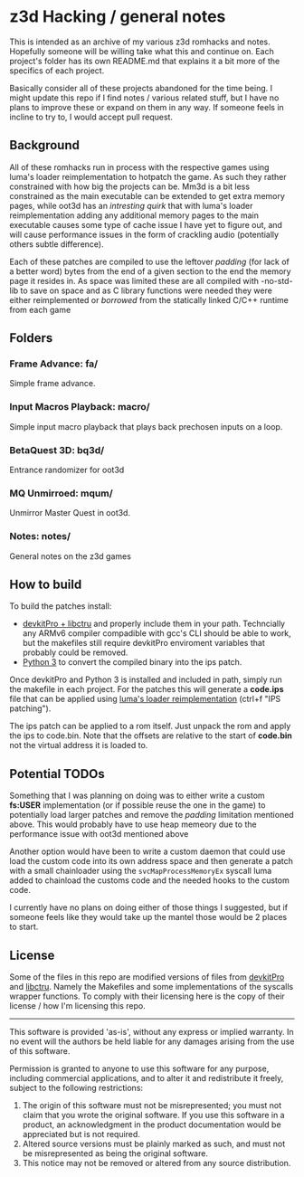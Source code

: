 # z3d Hacking / general notes
This is intended as an archive of my various z3d romhacks and notes. Hopefully someone will be willing take what this and continue on. Each project's folder has its own README.md that explains it a bit more of the specifics of each project.

Basically consider all of these projects abandoned for the time being. I might update this repo if I find notes / various related stuff, but I have no plans to improve these or expand on them in any way. If someone feels in incline to try to, I would accept pull request.

## Background
All of these romhacks run in process with the respective games using luma's loader reimplementation to hotpatch the game. As such they rather constrained with how big the projects can be. Mm3d is a bit less constrained as the main executable can be extended to get extra memory pages, while oot3d has an *intresting quirk* that with luma's loader reimplementation adding any additional memory pages to the main executable causes some type of cache issue I have yet to figure out, and will cause performance issues in the form of crackling audio (potentially others subtle difference).

Each of these patches are compiled to use the leftover *padding* (for lack of a better word) bytes from the end of a given section to the end the memory page it resides in. As space was limited these are all compiled with -no-std-lib to save on space and as C library functions were needed they were either reimplemented or *borrowed* from the statically linked C/C++ runtime from each game



## Folders

### Frame Advance: fa/
Simple frame advance.

### Input Macros Playback: macro/
Simple input macro playback that plays back prechosen inputs on a loop.


### BetaQuest 3D: bq3d/
Entrance randomizer for oot3d

### MQ Unmirroed: mqum/
Unmirror Master Quest in oot3d.

### Notes: notes/
General notes on the z3d games

## How to build
To build the patches install:
- [devkitPro + libctru](https://devkitpro.org/wiki/Getting_Started) and properly include them in your path. Techncially any ARMv6 compiler compadible with gcc's CLI should be able to work, but the makefiles still require devkitPro enviroment variables that probably could be removed.
- [Python 3](https://www.python.org/downloads/) to convert the compiled binary into the ips patch.

Once devkitPro and Python 3 is installed and included in path, simply run the makefile in each project. For the patches this will generate a **code.ips** file that can be applied using [luma's loader reimplementation](https://github.com/AuroraWright/Luma3DS/wiki/Optional-features#IPS%20patching) (ctrl+f "IPS patching").

The ips patch can be applied to a rom itself. Just unpack the rom and apply the ips to code.bin. Note that the offsets are relative to the start of **code.bin** not the virtual address it is loaded to.

## Potential TODOs
Something that I was planning on doing was to either write a custom **fs:USER** implementation (or if possible reuse the one in the game) to potentially load larger patches and remove the *padding* limitation mentioned above. This would probably have to use heap memeory due to the performance issue with oot3d mentioned above

Another option would have been to write a custom daemon that could use load the custom code into its own address space and then generate a patch with a small chainloader using the ```svcMapProcessMemoryEx``` syscall luma added to chainload the customs code and the needed hooks to the custom code.

I currently have no plans on doing either of those things I suggested, but if someone feels like they would take up the mantel those would be 2 places to start.


## License

 Some of the files in this repo are modified versions of files from [devkitPro](https://devkitpro.org/wiki/Getting_Started) and [libctru](https://github.com/smealum/ctrulib). Namely the Makefiles and some implementations of the syscalls wrapper functions. To comply with their licensing here is the copy of their license / how I'm licensing this repo.

------------------------------------------------------------------------

  This software is provided 'as-is', without any express or implied
  warranty.  In no event will the authors be held liable for any
  damages arising from the use of this software.

  Permission is granted to anyone to use this software for any
  purpose, including commercial applications, and to alter it and
  redistribute it freely, subject to the following restrictions:

  1. The origin of this software must not be misrepresented; you
     must not claim that you wrote the original software. If you use
     this software in a product, an acknowledgment in the product
     documentation would be appreciated but is not required.
  2. Altered source versions must be plainly marked as such, and
     must not be misrepresented as being the original software.
  3. This notice may not be removed or altered from any source
     distribution.
